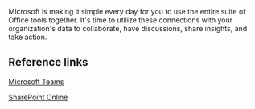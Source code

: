Microsoft is making it simple every day for you to use the entire suite of Office tools together. It's time to utilize these connections with your organization's data to collaborate, have discussions, share insights, and take action.

## Reference links

[Microsoft Teams](/power-bi/collaborate-share/service-embed-report-microsoft-teams/?azure-portal=true)

[SharePoint Online](/power-bi/collaborate-share/service-embed-report-spo/?azure-portal=true)
